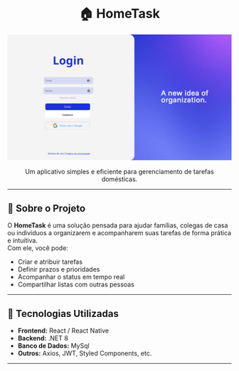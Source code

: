 <!-- Imagem de capa -->

<h1 align="center">🏠 HomeTask</h1>
<p align="center">
  <img src="https://github.com/Pedro-HenridS/Home-Task/blob/main/Mockup%20tela%20de%20login.png" alt="HomeTask Banner" width="800">
</p>
<p align="center">
  Um aplicativo simples e eficiente para gerenciamento de tarefas domésticas.
</p>

---

## 📌 Sobre o Projeto

O **HomeTask** é uma solução pensada para ajudar famílias, colegas de casa ou indivíduos a organizarem e acompanharem suas tarefas de forma prática e intuitiva.  
Com ele, você pode:
- Criar e atribuir tarefas
- Definir prazos e prioridades
- Acompanhar o status em tempo real
- Compartilhar listas com outras pessoas

---

## 🚀 Tecnologias Utilizadas

- **Frontend:** React / React Native
- **Backend:** .NET 8 
- **Banco de Dados:** MySql
- **Outros:** Axios, JWT, Styled Components, etc.

---
